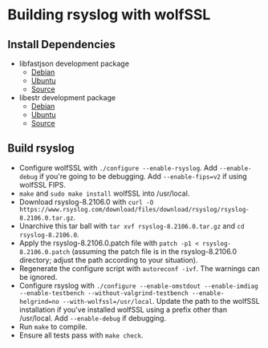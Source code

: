 # Building rsyslog with wolfSSL

## Install Dependencies
+ libfastjson development package
    + [Debian](https://packages.debian.org/sid/libfastjson-dev)
    + [Ubuntu](https://packages.ubuntu.com/focal/libfastjson-dev)
    + [Source](https://github.com/rsyslog/libfastjson)
+ libestr development package
    + [Debian](https://packages.debian.org/sid/libestr-dev)
    + [Ubuntu](https://packages.ubuntu.com/focal/libdevel/libestr-dev)
    + [Source](https://github.com/rsyslog/libestr)

## Build rsyslog
+ Configure wolfSSL with `./configure --enable-rsyslog`. Add `--enable-debug` if you're going to be debugging. Add `--enable-fips=v2` if using wolfSSL FIPS.
+ `make` and `sudo make install` wolfSSL into /usr/local.
+ Download rsyslog-8.2106.0 with `curl -O https://www.rsyslog.com/download/files/download/rsyslog/rsyslog-8.2106.0.tar.gz`.
+ Unarchive this tar ball with `tar xvf rsyslog-8.2106.0.tar.gz` and `cd rsyslog-8.2106.0`.
+ Apply the rsyslog-8.2106.0.patch file with `patch -p1 < rsyslog-8.2106.0.patch` (assuming the patch file is in the rsyslog-8.2106.0 directory; adjust the path according to your situation).
+ Regenerate the configure script with `autoreconf -ivf`. The warnings can be ignored.
+ Configure rsyslog with `./configure --enable-omstdout --enable-imdiag --enable-testbench --without-valgrind-testbench --enable-helgrind=no --with-wolfssl=/usr/local`. Update the path to the wolfSSL installation if you've installed wolfSSL using a prefix other than /usr/local. Add `--enable-debug` if debugging.
+ Run `make` to compile.
+ Ensure all tests pass with `make check`.
